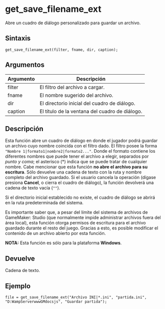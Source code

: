 # get_save_filename_ext

Abre un cuadro de diálogo personalizado para guardar un archivo.

## Sintaxis

  
```gml  
get_save_filename_ext(filter, fname, dir, caption);  
```  

## Argumentos

Argumento|Descripción|  
---|---|  
filter|El filtro del archivo a cargar.|  
fname|El nombre sugerido del archivo.|  
dir|El directorio inicial del cuadro de diálogo.|  
caption|El título de la ventana del cuadro de diálogo.|  

## Descripción

Esta función abre un cuadro de diálogo en donde el jugador podrá guardar un archivo cuyo nombre coincida con el filtro dado. El filtro posee la forma `"Nombre 1|formato1|nombre2|formato2..."`. Donde el formato contiene los diferentes nombres que puede tener el archivo a elegir, separados por _punto y coma_; el asterisco (*) indica que se puede tratar de cualquier nombre. Cabe mencionar que esta función **no abre el archivo para su escritura**. Sólo devuelve una cadena de texto con la ruta y nombre completo del archivo guardado. Si el usuario cancela la operación (dígase presiona **Cancel**, o cierra el cuadro de diálogo), la función devolverá una cadena de texto vacía (`""`).  
  
Si el directorio inicial establecido no existe, el cuadro de diálogo se abrirá en la ruta predeterminada del sistema.  
  
Es importante saber que, a pesar del límite del sistema de archivos de GameMaker: Studio (que normalmente impide administrar archivos fuera del área local), esta función otorga permisos de escritura para el archivo guardado durante el resto del juego. Gracias a esto, es posible modificar el contenido de un archivo abierto por esta función.  
  
**NOTA:** Esta función es sólo para la plataforma **Windows**.

## Devuelve

Cadena de texto.

## Ejemplo

  
```gml  
file = get_save_filename_ext("Archivo INI|*.ini", "partida.ini", "D:WampServerwwwGMdocsjs", "Guardar partida");  
```